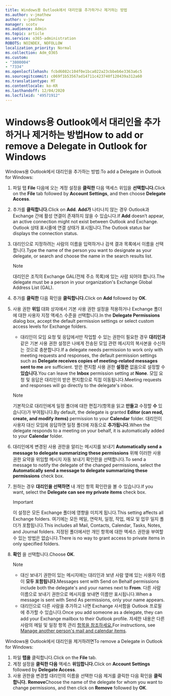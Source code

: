 ```yaml
---
title: Windows용 Outlook에서 대리인을 추가하거나 제거하는 방법
ms.author: v-jmathew
author: v-jmathew
manager: scotv
ms.audience: Admin
ms.topic: article
ms.service: o365-administration
ROBOTS: NOINDEX, NOFOLLOW
localization_priority: Normal
ms.collection: Adm_O365
ms.custom:
- "3800004"
- "7334"
ms.openlocfilehash: fcbd6082c104f0e1bca022a23cbbeb6e3363a6c5
ms.sourcegitcommit: c069f1b53567ad14711c423740f120439a312a60
ms.translationtype: MT
ms.contentlocale: ko-KR
ms.lasthandoff: 12/04/2020
ms.locfileid: "49571912"
---
```

# <a name="how-to-add-or-remove-a-delegate-in-outlook-for-windows"></a><span data-ttu-id="0034d-102">Windows용 Outlook에서 대리인을 추가하거나 제거하는 방법</span><span class="sxs-lookup"><span data-stu-id="0034d-102">How to add or remove a Delegate in Outlook for Windows</span></span>

<span data-ttu-id="0034d-103">Windows용 Outlook에서 대리인을 추가하는 방법:</span><span class="sxs-lookup"><span data-stu-id="0034d-103">To add a Delegate in Outlook for Windows:</span></span> 

1. <span data-ttu-id="0034d-104">파일 탭 **File** 다음에 오는 계정 설정을 **클릭한** 다음 액세스 위임을 **선택합니다.**</span><span class="sxs-lookup"><span data-stu-id="0034d-104">Click on the **File** tab followed by **Account Settings**, and then choose **Delegate Access**.</span></span>
2. <span data-ttu-id="0034d-105">추가를 **클릭합니다.**</span><span class="sxs-lookup"><span data-stu-id="0034d-105">Click on **Add**.</span></span> <span data-ttu-id="0034d-106">**Add가** 나타나지 않는 경우 Outlook과 Exchange 간에 활성 연결이 존재하지 않을 수 있습니다.</span><span class="sxs-lookup"><span data-stu-id="0034d-106">If **Add** doesn’t appear, an active connection might not exist between Outlook and Exchange.</span></span> <span data-ttu-id="0034d-107">Outlook 상태 표시줄에 연결 상태가 표시됩니다.</span><span class="sxs-lookup"><span data-stu-id="0034d-107">The Outlook status bar displays the connection status.</span></span>
3. <span data-ttu-id="0034d-108">대리인으로 지정하려는 사람의 이름을 입력하거나 검색 결과 목록에서 이름을 선택합니다.</span><span class="sxs-lookup"><span data-stu-id="0034d-108">Type the name of the person you want to designate as your delegate, or search and choose the name in the search results list.</span></span>

    > [!NOTE]
    > <span data-ttu-id="0034d-109">대리인은 조직의 Exchange GAL(전체 주소 목록)에 있는 사람 되어야 합니다.</span><span class="sxs-lookup"><span data-stu-id="0034d-109">The delegate must be a person in your organization's Exchange Global Address List (GAL).</span></span>
4. <span data-ttu-id="0034d-110">추가를 **클릭한** 다음 확인을 **클릭합니다.**</span><span class="sxs-lookup"><span data-stu-id="0034d-110">Click on **Add** followed by **OK**.</span></span>
5. <span data-ttu-id="0034d-111">사용 권한 **위임** 대화 상자에서 기본 사용 권한 설정을 적용하거나 Exchange 폴더에 대한 사용자 지정 액세스 수준을 선택합니다.</span><span class="sxs-lookup"><span data-stu-id="0034d-111">In the **Delegate Permissions** dialog box, accept the default permission settings or select custom access levels for Exchange folders.</span></span>

    - <span data-ttu-id="0034d-112">대리인이 모임 요청 및 응답에서만 작업할 수 있는 권한이 필요한 경우 **대리인과** 같은 기본 사용 권한 설정은 나에게 전송된 모임 관련 메시지의 복사본을 수신하는 것으로 충분합니다.</span><span class="sxs-lookup"><span data-stu-id="0034d-112">If a delegate needs permission to work only with meeting requests and responses, the default permission settings such as **Delegate receives copies of meeting-related messages sent to me** are sufficient.</span></span> <span data-ttu-id="0034d-113">받은 편지함 사용 권한 **설정은** 없음으로 설정할 수 **있습니다.**</span><span class="sxs-lookup"><span data-stu-id="0034d-113">You can leave the **Inbox** permission setting at **None**.</span></span> <span data-ttu-id="0034d-114">모임 요청 및 응답은 대리인의 받은 편지함으로 직접 이동됩니다.</span><span class="sxs-lookup"><span data-stu-id="0034d-114">Meeting requests and responses will go directly to the delegate's inbox.</span></span>

    > [!NOTE]
    > <span data-ttu-id="0034d-115">기본적으로 대리인에게 일정 폴더에 대한 편집기(항목을 읽고 **만들고** 수정할 **수** 있습니다)가 부여됩니다.</span><span class="sxs-lookup"><span data-stu-id="0034d-115">By default, the delegate is granted **Editor (can read, create, and modify items)** permission to your **Calendar** folder.</span></span> <span data-ttu-id="0034d-116">대리인이 사용자 대신 모임에 응답하면 일정 폴더에 자동으로 **추가됩니다.**</span><span class="sxs-lookup"><span data-stu-id="0034d-116">When the delegate responds to a meeting on your behalf, it is automatically added to your **Calendar** folder.</span></span>

5. <span data-ttu-id="0034d-117">대리인에게 변경된 사용 권한을 알리는 메시지를 보내기 **Automatically send a message to delegate summarizing these permissions** 위해 이러한 사용 권한 요약을 위임할 메시지 자동 보내기 확인란을 선택합니다.</span><span class="sxs-lookup"><span data-stu-id="0034d-117">To send a message to notify the delegate of the changed permissions, select the **Automatically send a message to delegate summarizing these permissions** check box.</span></span>
6. <span data-ttu-id="0034d-118">원하는 경우 **대리인을 선택하면** 내 개인 항목 확인란을 볼 수 있습니다.</span><span class="sxs-lookup"><span data-stu-id="0034d-118">If you want, select the **Delegate can see my private items** check box.</span></span>

    > [!IMPORTANT]
    > <span data-ttu-id="0034d-119">이 설정은 모든 Exchange 폴더에 영향을 미치게 됩니다.</span><span class="sxs-lookup"><span data-stu-id="0034d-119">This setting affects all Exchange folders.</span></span> <span data-ttu-id="0034d-120">여기에는 모든 메일, 연락처, 일정, 작업, 메모 및 업무 일지 폴더가 포함됩니다.</span><span class="sxs-lookup"><span data-stu-id="0034d-120">This includes all Mail, Contacts, Calendar, Tasks, Notes, and Journal folders.</span></span> <span data-ttu-id="0034d-121">지정된 폴더에서만 개인 항목에 대한 액세스 권한을 부여할 수 있는 방법은 없습니다.</span><span class="sxs-lookup"><span data-stu-id="0034d-121">There is no way to grant access to private items in only specified folders.</span></span>

7. <span data-ttu-id="0034d-122">**확인** 을 선택합니다.</span><span class="sxs-lookup"><span data-stu-id="0034d-122">Choose **OK**.</span></span>

    > [!NOTE]
    >
    > - <span data-ttu-id="0034d-123">대신 보내기 권한이 있는 메시지에는 대리인과 보낸 사람 옆에 있는 사용자 이름이 **모두 포함됩니다.**</span><span class="sxs-lookup"><span data-stu-id="0034d-123">Messages sent with Send on Behalf permissions include both the delegate's and your names next to **From**.</span></span> <span data-ttu-id="0034d-124">다른 사람 이름으로 보내기 권한으로 메시지를 보내면 이름만 표시됩니다.</span><span class="sxs-lookup"><span data-stu-id="0034d-124">When a message is sent with Send As permissions, only your name appears.</span></span>
    > - <span data-ttu-id="0034d-125">대리인으로 다른 사람을 추가하고 나면 Exchange 사서함을 Outlook 프로필에 추가할 수 있습니다.</span><span class="sxs-lookup"><span data-stu-id="0034d-125">Once you add someone as a delegate, they can add your Exchange mailbox to their Outlook profile.</span></span> <span data-ttu-id="0034d-126">자세한 내용은 다른 사람의 메일 및 일정 항목 관리 [항목을 참조하세요.](https://support.microsoft.com/office/manage-another-person-s-mail-and-calendar-items-afb79d6b-2967-43b9-a944-a6b953190af5)</span><span class="sxs-lookup"><span data-stu-id="0034d-126">For instructions, see [Manage another person's mail and calendar items](https://support.microsoft.com/office/manage-another-person-s-mail-and-calendar-items-afb79d6b-2967-43b9-a944-a6b953190af5).</span></span>

<span data-ttu-id="0034d-127">Windows용 Outlook에서 대리인을 제거하려면</span><span class="sxs-lookup"><span data-stu-id="0034d-127">To remove a Delegate in Outlook for Windows:</span></span>

1. <span data-ttu-id="0034d-128">파일 **탭을** 클릭합니다.</span><span class="sxs-lookup"><span data-stu-id="0034d-128">Click on the **File** tab.</span></span>
2. <span data-ttu-id="0034d-129">계정 설정을 **클릭한 다음** 액세스 **위임합니다.**</span><span class="sxs-lookup"><span data-stu-id="0034d-129">Click on **Account Settings** followed by **Delegate Access**.</span></span>
3. <span data-ttu-id="0034d-130">사용 권한을 변경할 대리인의 이름을 선택한 다음 제거를 클릭한 다음 확인을 **클릭합니다.** **Remove**</span><span class="sxs-lookup"><span data-stu-id="0034d-130">Choose the name of the delegate for whom you want to change permissions, and then click on **Remove** followed by **OK**.</span></span>
